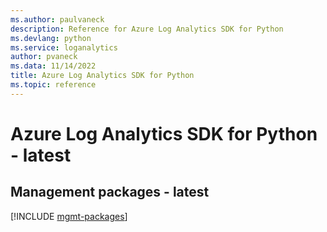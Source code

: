 ```yaml
---
ms.author: paulvaneck
description: Reference for Azure Log Analytics SDK for Python
ms.devlang: python
ms.service: loganalytics
author: pvaneck
ms.data: 11/14/2022
title: Azure Log Analytics SDK for Python
ms.topic: reference
---
```

# Azure Log Analytics SDK for Python - latest

## Management packages - latest
[!INCLUDE [mgmt-packages](log-analytics-mgmt-index.md)]